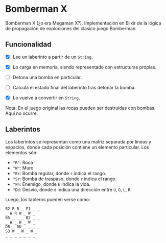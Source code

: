 # Bomberman X

Bomberman X (¿o era Megaman X?). Implementación en Elixir de la lógica de propagación de explociones del clasico juego Bomberman.

## Funcionalidad


- [x] Lee un laberinto a partir de un `String`.
- [x] Lo carga en memoria, siendo representado con estructuras propias.
- [ ] Detona una bomba en particular.
- [ ] Calcula el estado final del laberinto tras detonar la bomba.
- [x] Lo vuelve a convertir en `String`.


Nota: En el juego original las rocas pueden ser destruidas con bombas. Aquí no ocurre.

## Laberintos

Los laberintos se representan como una matriz separada por lineas y espacios, donde cada posición contiene un elemento particular. Los elementos són:

- `"R"`: Roca
- `"W"`: Muro
- `"Br`: Bomba regular, donde `r` indica el rango.
- `"Sr`: Bomba de traspaso, donde `r` indica el rango.
- `"Fh`: Enemigo, donde `h` indica la vida.
- `"Dd`: Desvio, donde `d` indica una dirección entre `U`, `D`, `L`, `R`.


Luego, los tableros pueden verse como:

```
B2 R R _ F1 _ _
_ W R W _ W _
B5 _ _ _ B2 _ _
_ W _ W _ W _
DR _ DU _ _ _ _
S3 W _ W _ W _
_ _ _ _ _ _ _
```